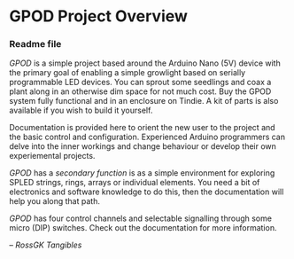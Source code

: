 # GPOD Project Overview
### Readme file

*GPOD* is a simple project based around the Arduino Nano (5V) device  with the primary goal
of enabling a simple growlight based on serially programmable LED devices. You can 
sprout some seedlings and coax a plant along in an otherwise dim space for not much 
cost. Buy the GPOD system fully functional and in an enclosure on Tindie.  A kit of 
parts is also available if you wish to build it yourself.

Documentation is provided here to orient the new user to the project and the basic 
control and configuration.  Experienced Arduino programmers can delve into the inner
workings and change behaviour or develop their own experiemental projects.

_GPOD_ has a _secondary function_ is as a simple environment for exploring SPLED
strings, rings, arrays or individual elements. You need a bit of electronics and
software knowledge to do this, then the documentation will help you along that path.

_GPOD_ has four control channels and selectable signalling through some micro (DIP) 
switches.  Check out the documentation for more information.

– *RossGK Tangibles*

